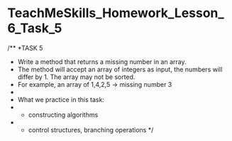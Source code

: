 # TeachMeSkills_Homework_Lesson_6_Task_5
/**
*TASK 5
* Write a method that returns a missing number in an array.
* The method will accept an array of integers as input, the numbers will differ by 1. The array may not be sorted.
* For example, an array of 1,4,2,5 -> missing number 3
*
* What we practice in this task:
* - constructing algorithms
* - control structures, branching operations
*/
